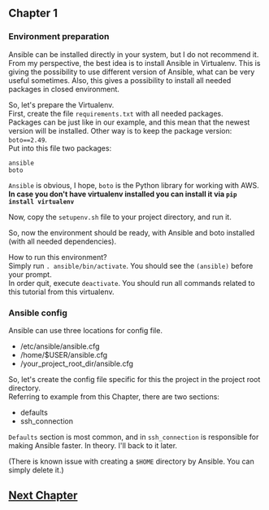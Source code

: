 ## Chapter 1
### Environment preparation

Ansible can be installed directly in your system, but I do not recommend it.  
From my perspective, the best idea is to install Ansible in Virtualenv.
This is giving the possibility to use different version of Ansible, what can be
very useful sometimes. Also, this gives a possibility to install all needed
packages in closed environment.

So, let's prepare the Virtualenv.  
First, create the file `requirements.txt` with all needed packages.  
Packages can be just like in our example, and this mean that the newest
version will be installed. Other way is to keep the package version:
`boto==2.49`.  
Put into this file two packages:  

```
ansible
boto
```

`Ansible` is obvious, I hope, `boto` is the Python library for working with
AWS.  
**In case you don't have virtualenv installed you can install it via ```pip install virtualenv```**


Now, copy the `setupenv.sh` file to your project directory, and run it.

So, now the environment should be ready, with Ansible and boto installed
(with all needed dependencies).

How to run this environment?  
Simply run `. ansible/bin/activate`. You should see the `(ansible)` before
your prompt.  
In order quit, execute `deactivate`.
You should run all commands related to this tutorial from this virtualenv.

### Ansible config

Ansible can use three locations for config file.  
* /etc/ansible/ansible.cfg
* /home/$USER/ansible.cfg
* /your_project_root_dir/ansible.cfg

So, let's create the config file specific for this the project in the project
root directory.  
Referring to example from this Chapter, there are two sections:  
* defaults
* ssh_connection

`Defaults` section is most common, and in `ssh_connection` is responsible for
making Ansible faster. In theory. I'll back to it later.


(There is known issue with creating a `$HOME` directory by Ansible. You can
  simply delete it.)

## [Next Chapter](../Chapter-02/README.md)
